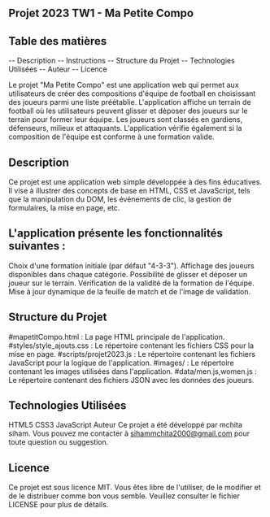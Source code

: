 ## Projet 2023 TW1 - Ma Petite Compo

## Table des matières
--  Description
--  Instructions
--  Structure du Projet
--  Technologies Utilisées
--  Auteur
--  Licence


Le projet "Ma Petite Compo" est une application web qui permet aux utilisateurs de créer des compositions d'équipe de football en choisissant des joueurs parmi une liste préétablie. L'application affiche un terrain de football où les utilisateurs peuvent glisser et déposer des joueurs sur le terrain pour former leur équipe. Les joueurs sont classés en gardiens, défenseurs, milieux et attaquants. L'application vérifie également si la composition de l'équipe est conforme à une formation valide.

## Description
Ce projet est une application web simple développée à des fins éducatives. Il vise à illustrer des concepts de base en HTML, CSS et JavaScript, tels que la manipulation du DOM, les événements de clic, la gestion de formulaires, la mise en page, etc.

## L'application présente les fonctionnalités suivantes :

Choix d'une formation initiale (par défaut "4-3-3").
Affichage des joueurs disponibles dans chaque catégorie.
Possibilité de glisser et déposer un joueur sur le terrain.
Vérification de la validité de la formation de l'équipe.
Mise à jour dynamique de la feuille de match et de l'image de validation.

## Structure du Projet
#mapetitCompo.html : La page HTML principale de l'application.
#styles/style_ajouts.css : Le répertoire contenant les fichiers CSS pour la mise en page.
#scripts/projet2023.js : Le répertoire contenant les fichiers JavaScript pour la logique de l'application.
#images/ : Le répertoire contenant les images utilisées dans l'application.
#data/men.js,women.js : Le répertoire contenant des fichiers JSON avec les données des joueurs.

## Technologies Utilisées
HTML5
CSS3
JavaScript
Auteur
Ce projet a été développé par mchita siham. Vous pouvez me contacter à sihammchita2000@gmail.com pour toute question ou suggestion.

## Licence
Ce projet est sous licence MIT. Vous êtes libre de l'utiliser, de le modifier et de le distribuer comme bon vous semble. Veuillez consulter le fichier LICENSE pour plus de détails.
